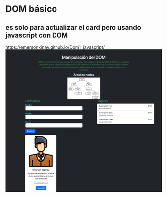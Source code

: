 # DOM básico

## es solo para actualizar el card pero usando javascript con DOM
https://emersonxinay.github.io/Dom1_javascript/
<a href="https://emersonxinay.github.io/Dom1_javascript/"><img src="./assets/img/dom.png"></a>